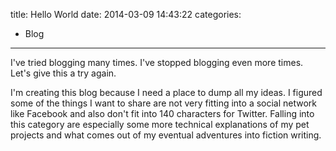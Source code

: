 title: Hello World
date: 2014-03-09 14:43:22
categories:
 - Blog
---
I've tried blogging many times.
I've stopped blogging even more times.
Let's give this a try again.

<!-- more -->

I'm creating this blog because I need a place to dump all my ideas. I figured some of the things I want to share are not very fitting into a social network like Facebook and also don't fit into 140 characters for Twitter. Falling into this category are especially some more technical explanations of my pet projects and what comes out of my eventual adventures into fiction writing.
